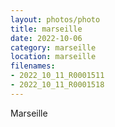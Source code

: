 ```yaml
---
layout: photos/photo
title: marseille
date: 2022-10-06
category: marseille
location: marseille
filenames: 
- 2022_10_11_R0001511
- 2022_10_11_R0001518
---
```


Marseille
